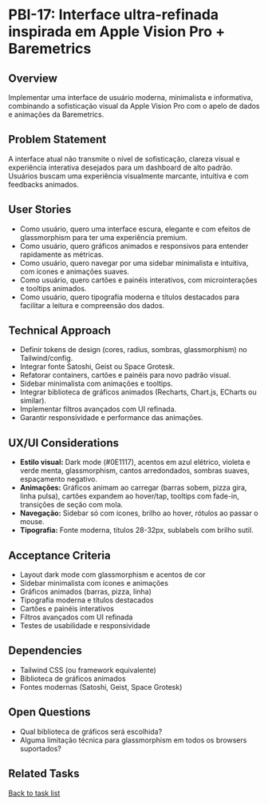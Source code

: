 # PBI-17: Interface ultra-refinada inspirada em Apple Vision Pro + Baremetrics

## Overview
Implementar uma interface de usuário moderna, minimalista e informativa, combinando a sofisticação visual da Apple Vision Pro com o apelo de dados e animações da Baremetrics.

## Problem Statement
A interface atual não transmite o nível de sofisticação, clareza visual e experiência interativa desejados para um dashboard de alto padrão. Usuários buscam uma experiência visualmente marcante, intuitiva e com feedbacks animados.

## User Stories
- Como usuário, quero uma interface escura, elegante e com efeitos de glassmorphism para ter uma experiência premium.
- Como usuário, quero gráficos animados e responsivos para entender rapidamente as métricas.
- Como usuário, quero navegar por uma sidebar minimalista e intuitiva, com ícones e animações suaves.
- Como usuário, quero cartões e painéis interativos, com microinterações e tooltips animados.
- Como usuário, quero tipografia moderna e títulos destacados para facilitar a leitura e compreensão dos dados.

## Technical Approach
- Definir tokens de design (cores, radius, sombras, glassmorphism) no Tailwind/config.
- Integrar fonte Satoshi, Geist ou Space Grotesk.
- Refatorar containers, cartões e painéis para novo padrão visual.
- Sidebar minimalista com animações e tooltips.
- Integrar biblioteca de gráficos animados (Recharts, Chart.js, ECharts ou similar).
- Implementar filtros avançados com UI refinada.
- Garantir responsividade e performance das animações.

## UX/UI Considerations
- **Estilo visual:** Dark mode (#0E1117), acentos em azul elétrico, violeta e verde menta, glassmorphism, cantos arredondados, sombras suaves, espaçamento negativo.
- **Animações:** Gráficos animam ao carregar (barras sobem, pizza gira, linha pulsa), cartões expandem ao hover/tap, tooltips com fade-in, transições de seção com mola.
- **Navegação:** Sidebar só com ícones, brilho ao hover, rótulos ao passar o mouse.
- **Tipografia:** Fonte moderna, títulos 28-32px, sublabels com brilho sutil.

## Acceptance Criteria
- Layout dark mode com glassmorphism e acentos de cor
- Sidebar minimalista com ícones e animações
- Gráficos animados (barras, pizza, linha)
- Tipografia moderna e títulos destacados
- Cartões e painéis interativos
- Filtros avançados com UI refinada
- Testes de usabilidade e responsividade

## Dependencies
- Tailwind CSS (ou framework equivalente)
- Biblioteca de gráficos animados
- Fontes modernas (Satoshi, Geist, Space Grotesk)

## Open Questions
- Qual biblioteca de gráficos será escolhida?
- Alguma limitação técnica para glassmorphism em todos os browsers suportados?

## Related Tasks
[Back to task list](./tasks.md) 